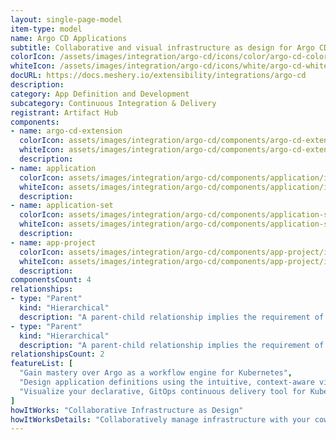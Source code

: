```yaml
---
layout: single-page-model
item-type: model
name: Argo CD Applications
subtitle: Collaborative and visual infrastructure as design for Argo CD Applications
colorIcon: /assets/images/integration/argo-cd/icons/color/argo-cd-color.svg
whiteIcon: /assets/images/integration/argo-cd/icons/white/argo-cd-white.svg
docURL: https://docs.meshery.io/extensibility/integrations/argo-cd
description: 
category: App Definition and Development
subcategory: Continuous Integration & Delivery
registrant: Artifact Hub
components: 
- name: argo-cd-extension
  colorIcon: assets/images/integration/argo-cd/components/argo-cd-extension/icons/color/argo-cd-extension-color.svg
  whiteIcon: assets/images/integration/argo-cd/components/argo-cd-extension/icons/white/argo-cd-extension-white.svg
  description: 
- name: application
  colorIcon: assets/images/integration/argo-cd/components/application/icons/color/application-color.svg
  whiteIcon: assets/images/integration/argo-cd/components/application/icons/white/application-white.svg
  description: 
- name: application-set
  colorIcon: assets/images/integration/argo-cd/components/application-set/icons/color/application-set-color.svg
  whiteIcon: assets/images/integration/argo-cd/components/application-set/icons/white/application-set-white.svg
  description: 
- name: app-project
  colorIcon: assets/images/integration/argo-cd/components/app-project/icons/color/app-project-color.svg
  whiteIcon: assets/images/integration/argo-cd/components/app-project/icons/white/app-project-white.svg
  description: 
componentsCount: 4
relationships: 
- type: "Parent"
  kind: "Hierarchical"
  description: "A parent-child relationship implies the requirement of the parent component before the child component can be created. For example, a Namespace in Kubernetes can be a parent of Pods within that Namespace. Similarly, in Argo CD, an AppProject represents a logical grouping of Applications. Applications and ApplicationSets reference their AppProject by name."
- type: "Parent"
  kind: "Hierarchical"
  description: "A parent-child relationship implies the requirement of the parent component before the child component can be created. For example, a Namespace in Kubernetes can be a parent of Pods within that Namespace. Similarly, in Argo CD, an AppProject represents a logical grouping of Applications. Applications and ApplicationSets reference their AppProject by name."
relationshipsCount: 2
featureList: [
  "Gain mastery over Argo as a workflow engine for Kubernetes",
  "Design application definitions using the intuitive, context-aware visual designer, MeshMap.",
  "Visualize your declarative, GitOps continuous delivery tool for Kubernetes."
]
howItWorks: "Collaborative Infrastructure as Design"
howItWorksDetails: "Collaboratively manage infrastructure with your coworkers synchronously sharing the same designs."
---
```

